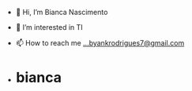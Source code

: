- 👋 Hi, I’m Bianca Nascimento
- 👀 I’m interested in TI
- 📫 How to reach me ...byankrodrigues7@gmail.com

- <h1>bianca</h1>
